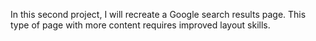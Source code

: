 In this second project, I will recreate a Google search results page.
This type of page with more content requires improved layout skills. 